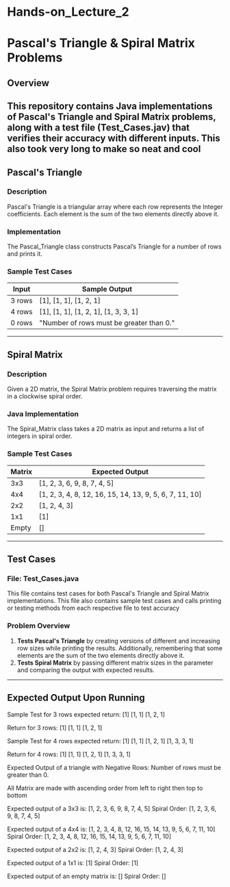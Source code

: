 # Hands-on_Lecture_2
# Pascal's Triangle & Spiral Matrix Problems

## Overview
This repository contains Java implementations of **Pascal's Triangle** and **Spiral Matrix** problems, along with a test file (Test_Cases.jav) that verifies their accuracy with different inputs.
This also took very long to make so neat and cool
---

## Pascal's Triangle
### **Description**
Pascal's Triangle is a triangular array where each row represents the Integer coefficients. Each element is the sum of the two elements directly above it.

### **Implementation**
The Pascal_Triangle class constructs Pascal’s Triangle for a number of rows and prints it.

### **Sample Test Cases**
| Input  | Sample Output |
|--------|----------------|
| 3 rows | [1], [1, 1], [1, 2, 1] |
| 4 rows | [1], [1, 1], [1, 2, 1], [1, 3, 3, 1] |
| 0 rows | "Number of rows must be greater than 0." |

---

## Spiral Matrix
### **Description**
Given a 2D matrix, the Spiral Matrix problem requires traversing the matrix in a clockwise spiral order.

### **Java Implementation**
The Spiral_Matrix class takes a 2D matrix as input and returns a list of integers in spiral order.

### **Sample Test Cases**
| Matrix  | Expected Output |
|---------|----------------|
| 3x3   | [1, 2, 3, 6, 9, 8, 7, 4, 5] |
| 4x4   | [1, 2, 3, 4, 8, 12, 16, 15, 14, 13, 9, 5, 6, 7, 11, 10] |
| 2x2   | [1, 2, 4, 3] |
| 1x1   | [1] |
| Empty   | [] |

---

## Test Cases
### **File: Test_Cases.java**
This file contains test cases for both Pascal's Triangle and Spiral Matrix implementations.
This file also contains sample test cases and calls printing or testing methods from each respective file to test accuracy

### **Problem Overview**
1. **Tests Pascal's Triangle** by creating versions of different and increasing row sizes while printing the results. Additionally, remembering that some elements are the sum of the two elements directly above it.
2. **Tests Spiral Matrix** by passing different matrix sizes in the parameter and comparing the output with expected results.

---

## Expected Output Upon Running 

Sample Test for 3 rows expected return:
    [1]
   [1, 1]
 [1, 2, 1]

Return for 3 rows:
    [1]
  [1, 1]
[1, 2, 1]

Sample Test for 4 rows expected return:
    [1]
   [1, 1]
 [1, 2, 1]
[1, 3, 3, 1]

Return for 4 rows:
      [1]
    [1, 1]
  [1, 2, 1]
[1, 3, 3, 1]

Expected Output of a triangle with Negative Rows: Number of rows must be greater than 0.

All Matrix are made with ascending order from left to right then top to bottom

Expected output of a 3x3 is: [1, 2, 3, 6, 9, 8, 7, 4, 5]
Spiral Order: [1, 2, 3, 6, 9, 8, 7, 4, 5]

Expected output of a 4x4 is: [1, 2, 3, 4, 8, 12, 16, 15, 14, 13, 9, 5, 6, 7, 11, 10]
Spiral Order: [1, 2, 3, 4, 8, 12, 16, 15, 14, 13, 9, 5, 6, 7, 11, 10]

Expected output of a 2x2 is: [1, 2, 4, 3]
Spiral Order: [1, 2, 4, 3]

Expected output of a 1x1 is: [1]
Spiral Order: [1]

Expected output of an empty matrix is: []
Spiral Order: []







